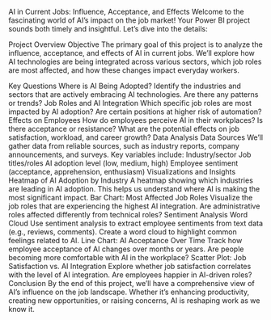 AI in Current Jobs: Influence, Acceptance, and Effects
Welcome to the fascinating world of AI’s impact on the job market! Your Power BI project sounds both timely and insightful. Let’s dive into the details:

Project Overview
Objective
The primary goal of this project is to analyze the influence, acceptance, and effects of AI in current jobs. We’ll explore how AI technologies are being integrated across various sectors, which job roles are most affected, and how these changes impact everyday workers.

Key Questions
Where is AI Being Adopted?
Identify the industries and sectors that are actively embracing AI technologies. Are there any patterns or trends?
Job Roles and AI Integration
Which specific job roles are most impacted by AI adoption? Are certain positions at higher risk of automation?
Effects on Employees
How do employees perceive AI in their workplaces? Is there acceptance or resistance?
What are the potential effects on job satisfaction, workload, and career growth?
Data Analysis
Data Sources
We’ll gather data from reliable sources, such as industry reports, company announcements, and surveys.
Key variables include:
Industry/sector
Job titles/roles
AI adoption level (low, medium, high)
Employee sentiment (acceptance, apprehension, enthusiasm)
Visualizations and Insights
Heatmap of AI Adoption by Industry
A heatmap showing which industries are leading in AI adoption. This helps us understand where AI is making the most significant impact.
Bar Chart: Most Affected Job Roles
Visualize the job roles that are experiencing the highest AI integration. Are administrative roles affected differently from technical roles?
Sentiment Analysis Word Cloud
Use sentiment analysis to extract employee sentiments from text data (e.g., reviews, comments). Create a word cloud to highlight common feelings related to AI.
Line Chart: AI Acceptance Over Time
Track how employee acceptance of AI changes over months or years. Are people becoming more comfortable with AI in the workplace?
Scatter Plot: Job Satisfaction vs. AI Integration
Explore whether job satisfaction correlates with the level of AI integration. Are employees happier in AI-driven roles?
Conclusion
By the end of this project, we’ll have a comprehensive view of AI’s influence on the job landscape. Whether it’s enhancing productivity, creating new opportunities, or raising concerns, AI is reshaping work as we know it.
